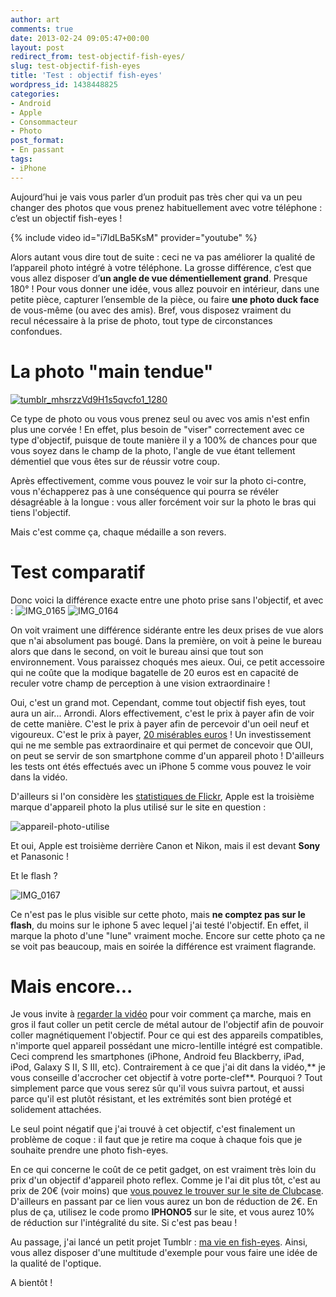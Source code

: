```yaml
---
author: art
comments: true
date: 2013-02-24 09:05:47+00:00
layout: post
redirect_from: test-objectif-fish-eyes/
slug: test-objectif-fish-eyes
title: 'Test : objectif fish-eyes'
wordpress_id: 1438448825
categories:
- Android
- Apple
- Consommacteur
- Photo
post_format:
- En passant
tags:
- iPhone
---
```


Aujourd’hui je vais vous parler d’un produit pas très cher qui va un peu changer des photos que vous prenez habituellement avec votre téléphone : c’est un objectif fish-eyes ! 

{% include video id="i7ldLBa5KsM" provider="youtube" %}

Alors autant vous dire tout de suite : ceci ne va pas améliorer la qualité de l’appareil photo intégré à votre téléphone. La grosse différence, c’est que vous allez disposer d’**un angle de vue démentiellement grand**. Presque 180° ! Pour vous donner une idée, vous allez pouvoir en intérieur, dans une petite pièce, capturer l’ensemble de la pièce, ou faire **une photo duck face** de vous-même (ou avec des amis). Bref, vous disposez vraiment du recul nécessaire à la prise de photo, tout type de circonstances confondues.


# La photo "main tendue"


[![tumblr_mhsrzzVd9H1s5qvcfo1_1280](https://static.irz.fr/2013/02/tumblr_mhsrzzVd9H1s5qvcfo1_1280.jpg)](http://irz.fr/?attachment_id=1438448843)

Ce type de photo ou vous vous prenez seul ou avec vos amis n'est enfin plus une corvée ! En effet, plus besoin de "viser" correctement avec ce type d'objectif, puisque de toute manière il y a 100% de chances pour que vous soyez dans le champ de la photo, l'angle de vue étant tellement démentiel que vous êtes sur de réussir votre coup.

Après effectivement, comme vous pouvez le voir sur la photo ci-contre, vous n'échapperez pas à une conséquence qui pourra se révéler désagréable à la longue : vous aller forcément voir sur la photo le bras qui tiens l'objectif.

Mais c'est comme ça, chaque médaille a son revers.


# Test comparatif


Donc voici la différence exacte entre une photo prise sans l'objectif, et avec :
![IMG_0165](https://static.irz.fr/2013/02/IMG_0165.jpg)
![IMG_0164](https://static.irz.fr/2013/02/IMG_0164.jpg)

On voit vraiment une différence sidérante entre les deux prises de vue alors que n'ai absolument pas bougé. Dans la première, on voit à peine le bureau alors que dans le second, on voit le bureau ainsi que tout son environnement. Vous paraissez choqués mes aieux. Oui, ce petit accessoire qui ne coûte que la modique bagatelle de 20 euros est en capacité de reculer votre champ de perception à une vision extraordinaire !

Oui, c'est un grand mot. Cependant, comme tout objectif fish eyes, tout aura un air... Arrondi. Alors effectivement, c'est le prix à payer afin de voir de cette manière. C'est le prix à payer afin de percevoir d'un oeil neuf et vigoureux. C'est le prix à payer, [20 misérables euros](http://www.clubcase.fr/photo-video/261-objectif-fish-eye-180-magnetique-photo-video-iphone-5-iphone-4-4s-3g-3700785402064.html?s=29633001) ! Un investissement qui ne me semble pas extraordinaire et qui permet de concevoir que OUI, on peut se servir de son smartphone comme d'un appareil photo ! D'ailleurs les tests ont étés effectués avec un iPhone 5 comme vous pouvez le voir dans la vidéo.

D'ailleurs si l'on considère les [statistiques de Flickr](http://www.flickr.com/cameras), Apple est la troisième marque d'appareil photo la plus utilisé sur le site en question :

![appareil-photo-utilise](https://static.irz.fr/2013/02/appareil-photo-utilise.png)

Et oui, Apple est troisième derrière Canon et Nikon, mais il est devant **Sony** et Panasonic !

Et le flash ?

![IMG_0167](https://static.irz.fr/2013/02/IMG_0167.jpg)

Ce n'est pas le plus visible sur cette photo, mais **ne comptez pas sur le flash**, du moins sur le iphone 5 avec lequel j'ai testé l'objectif. En effet, il marque la photo d'une "lune" vraiment moche. Encore sur cette photo ça ne se voit pas beaucoup, mais en soirée la différence est vraiment flagrande.


# Mais encore...


Je vous invite à [regarder la vidéo](http://www.youtube.com/watch?v=i7ldLBa5KsM) pour voir comment ça marche, mais en gros il faut coller un petit cercle de métal autour de l'objectif afin de pouvoir coller magnétiquement l'objectif. Pour ce qui est des appareils compatibles, n'importe quel appareil possédant une micro-lentille intégré est compatible. Ceci comprend les smartphones (iPhone, Android feu Blackberry, iPad, iPod, Galaxy S II, S III, etc). Contrairement à ce que j'ai dit dans la vidéo,** je vous conseille d'accrocher cet objectif à votre porte-clef**. Pourquoi ? Tout simplement parce que vous serez sûr qu'il vous suivra partout, et aussi parce qu'il est plutôt résistant, et les extrémités sont bien protégé et solidement attachées.

Le seul point négatif que j'ai trouvé à cet objectif, c'est finalement un problème de coque : il faut que je retire ma coque à chaque fois que je souhaite prendre une photo fish-eyes.

En ce qui concerne le coût de ce petit gadget, on est vraiment très loin du prix d'un objectif d'appareil photo reflex. Comme je l'ai dit plus tôt, c'est au prix de 20€ (voir moins) que [vous pouvez le trouver sur le site de Clubcase](http://www.clubcase.fr/photo-video/261-objectif-fish-eye-180-magnetique-photo-video-iphone-5-iphone-4-4s-3g-3700785402064.html?s=29633001). D'ailleurs en passant par ce lien vous aurez un bon de réduction de 2€. En plus de ça, utilisez le code promo **IPHONO5** sur le site, et vous aurez 10% de réduction sur l'intégralité du site. Si c'est pas beau !

Au passage, j'ai lancé un petit projet Tumblr : [ma vie en fish-eyes](http://fisheyes.irz.fr/). Ainsi, vous allez disposer d'une multitude d'exemple pour vous faire une idée de la qualité de l'optique.

A bientôt !


